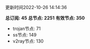 更新时间2022-10-26 14:14:36

**总订阅: 45**
**总节点: 2251**
**有效节点: 350**
- trojan节点: 71
- ss节点: 149
- v2ray节点: 130
